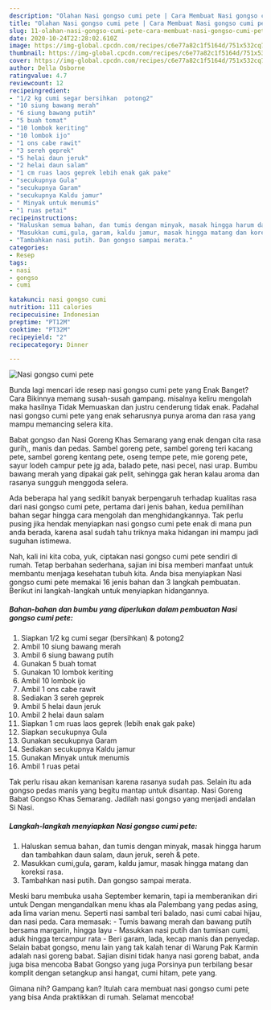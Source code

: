 ```yaml
---
description: "Olahan Nasi gongso cumi pete | Cara Membuat Nasi gongso cumi pete Yang Lezat"
title: "Olahan Nasi gongso cumi pete | Cara Membuat Nasi gongso cumi pete Yang Lezat"
slug: 11-olahan-nasi-gongso-cumi-pete-cara-membuat-nasi-gongso-cumi-pete-yang-lezat
date: 2020-10-24T22:28:02.610Z
image: https://img-global.cpcdn.com/recipes/c6e77a82c1f5164d/751x532cq70/nasi-gongso-cumi-pete-foto-resep-utama.jpg
thumbnail: https://img-global.cpcdn.com/recipes/c6e77a82c1f5164d/751x532cq70/nasi-gongso-cumi-pete-foto-resep-utama.jpg
cover: https://img-global.cpcdn.com/recipes/c6e77a82c1f5164d/751x532cq70/nasi-gongso-cumi-pete-foto-resep-utama.jpg
author: Della Osborne
ratingvalue: 4.7
reviewcount: 12
recipeingredient:
- "1/2 kg cumi segar bersihkan  potong2"
- "10 siung bawang merah"
- "6 siung bawang putih"
- "5 buah tomat"
- "10 lombok keriting"
- "10 lombok ijo"
- "1 ons cabe rawit"
- "3 sereh geprek"
- "5 helai daun jeruk"
- "2 helai daun salam"
- "1 cm ruas laos geprek lebih enak gak pake"
- "secukupnya Gula"
- "secukupnya Garam"
- "secukupnya Kaldu jamur"
- " Minyak untuk menumis"
- "1 ruas petai"
recipeinstructions:
- "Haluskan semua bahan, dan tumis dengan minyak, masak hingga harum dan tambahkan daun salam, daun jeruk, sereh &amp; pete."
- "Masukkan cumi,gula, garam, kaldu jamur, masak hingga matang dan koreksi rasa."
- "Tambahkan nasi putih. Dan gongso sampai merata."
categories:
- Resep
tags:
- nasi
- gongso
- cumi

katakunci: nasi gongso cumi 
nutrition: 111 calories
recipecuisine: Indonesian
preptime: "PT12M"
cooktime: "PT32M"
recipeyield: "2"
recipecategory: Dinner

---
```



![Nasi gongso cumi pete](https://img-global.cpcdn.com/recipes/c6e77a82c1f5164d/751x532cq70/nasi-gongso-cumi-pete-foto-resep-utama.jpg)

Bunda lagi mencari ide resep nasi gongso cumi pete yang Enak Banget? Cara Bikinnya memang susah-susah gampang. misalnya keliru mengolah maka hasilnya Tidak Memuaskan dan justru cenderung tidak enak. Padahal nasi gongso cumi pete yang enak seharusnya punya aroma dan rasa yang mampu memancing selera kita.

Babat gongso dan Nasi Goreng Khas Semarang yang enak dengan cita rasa gurih,, manis dan pedas. Sambel goreng pete, sambel goreng teri kacang pete, sambel goreng kentang pete, oseng tempe pete, mie goreng pete, sayur lodeh campur pete jg ada, balado pete, nasi pecel, nasi urap. Bumbu bawang merah yang dipakai gak pelit, sehingga gak heran kalau aroma dan rasanya sungguh menggoda selera.

Ada beberapa hal yang sedikit banyak berpengaruh terhadap kualitas rasa dari nasi gongso cumi pete, pertama dari jenis bahan, kedua pemilihan bahan segar hingga cara mengolah dan menghidangkannya. Tak perlu pusing jika hendak menyiapkan nasi gongso cumi pete enak di mana pun anda berada, karena asal sudah tahu triknya maka hidangan ini mampu jadi suguhan istimewa.


Nah, kali ini kita coba, yuk, ciptakan nasi gongso cumi pete sendiri di rumah. Tetap berbahan sederhana, sajian ini bisa memberi manfaat untuk membantu menjaga kesehatan tubuh kita. Anda bisa menyiapkan Nasi gongso cumi pete memakai 16 jenis bahan dan 3 langkah pembuatan. Berikut ini langkah-langkah untuk menyiapkan hidangannya.

<!--inarticleads1-->

##### Bahan-bahan dan bumbu yang diperlukan dalam pembuatan Nasi gongso cumi pete:

1. Siapkan 1/2 kg cumi segar (bersihkan) &amp; potong2
1. Ambil 10 siung bawang merah
1. Ambil 6 siung bawang putih
1. Gunakan 5 buah tomat
1. Gunakan 10 lombok keriting
1. Ambil 10 lombok ijo
1. Ambil 1 ons cabe rawit
1. Sediakan 3 sereh geprek
1. Ambil 5 helai daun jeruk
1. Ambil 2 helai daun salam
1. Siapkan 1 cm ruas laos geprek (lebih enak gak pake)
1. Siapkan secukupnya Gula
1. Gunakan secukupnya Garam
1. Sediakan secukupnya Kaldu jamur
1. Gunakan  Minyak untuk menumis
1. Ambil 1 ruas petai


Tak perlu risau akan kemanisan karena rasanya sudah pas. Selain itu ada gongso pedas manis yang begitu mantap untuk disantap. Nasi Goreng Babat Gongso Khas Semarang. Jadilah nasi gongso yang menjadi andalan Si Nasi. 

<!--inarticleads2-->

##### Langkah-langkah menyiapkan Nasi gongso cumi pete:

1. Haluskan semua bahan, dan tumis dengan minyak, masak hingga harum dan tambahkan daun salam, daun jeruk, sereh &amp; pete.
1. Masukkan cumi,gula, garam, kaldu jamur, masak hingga matang dan koreksi rasa.
1. Tambahkan nasi putih. Dan gongso sampai merata.


Meski baru membuka usaha September kemarin, tapi ia memberanikan diri untuk Dengan mengandalkan menu khas ala Palembang yang pedas asing, ada lima varian menu. Seperti nasi sambal teri balado, nasi cumi cabai hijau, dan nasi peda. Cara memasak: - Tumis bawang merah dan bawang putih bersama margarin, hingga layu - Masukkan nasi putih dan tumisan cumi, aduk hingga tercampur rata - Beri garam, lada, kecap manis dan penyedap. Selain babat gongso, menu lain yang tak kalah tenar di Warung Pak Karmin adalah nasi goreng babat. Sajian disini tidak hanya nasi goreng babat, anda juga bisa mencoba Babat Gongso yang juga Porsinya pun terbilang besar komplit dengan setangkup ansi hangat, cumi hitam, pete yang. 

Gimana nih? Gampang kan? Itulah cara membuat nasi gongso cumi pete yang bisa Anda praktikkan di rumah. Selamat mencoba!
